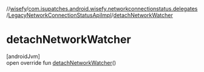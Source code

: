 //[wisefy](../../../index.md)/[com.isupatches.android.wisefy.networkconnectionstatus.delegates](../index.md)/[LegacyNetworkConnectionStatusApiImpl](index.md)/[detachNetworkWatcher](detach-network-watcher.md)

# detachNetworkWatcher

[androidJvm]\
open override fun [detachNetworkWatcher](detach-network-watcher.md)()
